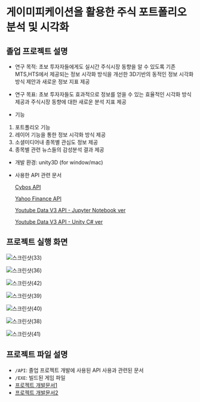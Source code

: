 # 게이미피케이션을 활용한 주식 포트폴리오 분석 및 시각화

## 졸업 프로젝트 설명

* 연구 목적: 초보 투자자들에게도 실시간 주식시장 동향을 알 수 있도록 기존 MTS,HTS에서 제공되는 정보 시각화 방식을 개선한 3D기반의 동적인 정보 시각화 방식 제안과 새로운 정보 지표 제공

* 연구 목표: 초보 투자자들도 효과적으로 정보를 얻을 수 있는 효율적인 시각화 방식 제공과 주식시장 동향에 대한 새로운 분석 지표 제공

* 기능
1. 포트폴리오 기능
2. 레이어 기능을 통한 정보 시각화 방식 제공
3. 소셜미디어내 종목별 관심도 정보 제공
4. 종목별 관련 뉴스들의 감성분석 결과 제공

* 개발 환경: unity3D (for window/mac) 

* 사용한 API 관련 문서

  [Cybos API](https://github.com/y005/graduation_project/tree/main/API%20%EC%82%AC%EC%9A%A9%EB%B2%95/CYBOS%20api)

  [Yahoo Finance API](https://github.com/y005/graduation_project/tree/main/API%20%EC%82%AC%EC%9A%A9%EB%B2%95/yahoo%20finance%20api)

  [Youtube Data V3 API - Jupyter Notebook ver](https://github.com/y005/graduation_project/tree/main/API%20%EC%82%AC%EC%9A%A9%EB%B2%95/youtube%20api(jupyter%20notebook))

  [Youtube Data V3 API - Unity C# ver](https://github.com/y005/graduation_project/tree/main/API%20%EC%82%AC%EC%9A%A9%EB%B2%95/youtube%20api(unity))

## 프로젝트 실행 화면

![스크린샷(33)](https://user-images.githubusercontent.com/37391733/134770394-f81c74fc-7c4b-4541-b46a-c452c72c119d.png)

![스크린샷(36)](https://user-images.githubusercontent.com/37391733/134770419-d86f3d80-09be-4084-8cd5-580b8ede0c0c.png)

![스크린샷(42)](https://user-images.githubusercontent.com/37391733/134770509-d22243fa-3a57-4137-8bdb-b691ec9cccd8.png)

![스크린샷(39)](https://user-images.githubusercontent.com/37391733/134770440-e6a3e919-8da2-4834-a4c4-c616097c3f6a.png)

![스크린샷(40)](https://user-images.githubusercontent.com/37391733/134770470-1a9ae43e-95be-47f6-b310-a3d7f845b4b5.png)

![스크린샷(38)](https://user-images.githubusercontent.com/37391733/134770466-63c36bc6-ee17-450b-814d-d40e6e684e90.png)

![스크린샷(41)](https://user-images.githubusercontent.com/37391733/134770429-94d01d2a-ef4b-44aa-bf97-9673d7e049fb.png)

## 프로젝트 파일 설명
 
 * `/API`: 졸업 프로젝트 개발에 사용된 API 사용과 관련된 문서
 * `/EXE`: 빌드된 게임 파일 
 * [프로젝트 개발문서1](https://docs.google.com/document/d/1tuIHSd5zLhlpO3-iiiPaRaQ_29pljF6nVNqXlcJVMp4/edit)
 * [프로젝트 개발문서2](https://docs.google.com/document/d/1zfq5J5_YUFQ3t67Vtsd0CIGxtNTGYoTzoCyMeq5ZCHo/edit)
